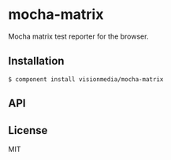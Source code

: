 
# mocha-matrix

  Mocha matrix test reporter for the browser.

## Installation

    $ component install visionmedia/mocha-matrix

## API



## License

  MIT
